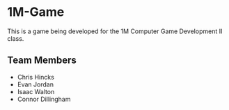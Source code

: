 # 1M-Game

This is a game being developed for the 1M Computer Game Development II class.

## Team Members
- Chris Hincks
- Evan Jordan
- Isaac Walton
- Connor Dillingham
